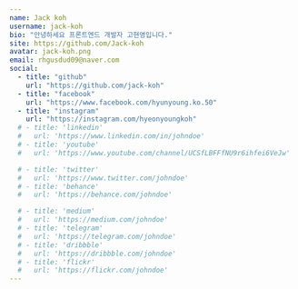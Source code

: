 ```yaml
---
name: Jack koh
username: jack-koh
bio: "안녕하세요 프론트엔드 개발자 고현영입니다."
site: https://github.com/Jack-koh
avatar: jack-koh.png
email: rhgusdud09@naver.com
social:
  - title: "github"
    url: "https://github.com/jack-koh"
  - title: "facebook"
    url: "https://www.facebook.com/hyunyoung.ko.50"
  - title: "instagram"
    url: "https://instagram.com/hyeonyoungkoh"
  # - title: 'linkedin'
  #   url: 'https://www.linkedin.com/in/johndoe'
  # - title: 'youtube'
  #   url: 'https://www.youtube.com/channel/UCSfLBFFfNU9r6ihfei6VeJw'

  # - title: 'twitter'
  #   url: 'https://www.twitter.com/johndoe'
  # - title: 'behance'
  #   url: 'https://behance.com/johndoe'

  # - title: 'medium'
  #   url: 'https://medium.com/johndoe'
  # - title: 'telegram'
  #   url: 'https://telegram.com/johndoe'
  # - title: 'dribbble'
  #   url: 'https://dribbble.com/johndoe'
  # - title: 'flickr'
  #   url: 'https://flickr.com/johndoe'
---
```


